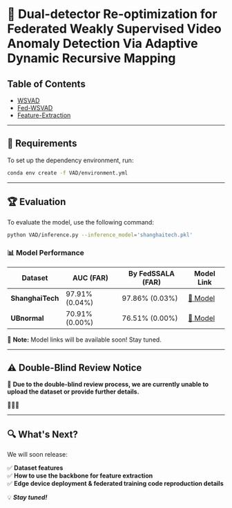 
# 🎥 Dual-detector Re-optimization for Federated Weakly Supervised Video Anomaly Detection Via Adaptive Dynamic Recursive Mapping  

## Table of Contents
- [WSVAD](https://github.com/rekkles2/Fed_WSVAD/edit/main/README.md)
- [Fed-WSVAD](https://github.com/rekkles2/Fed_WSVAD/blob/main/Fed_VAD/README.md)
- [Feature-Extraction](https://github.com/rekkles2/Fed_WSVAD/blob/main/Backbone/README.md)

---

## 🔧 Requirements  

To set up the dependency environment, run:  

```bash
conda env create -f VAD/environment.yml
```

---

## 🏆 Evaluation  

To evaluate the model, use the following command:  

```bash
python VAD/inference.py --inference_model='shanghaitech.pkl'
```

### 📊 Model Performance  

| Dataset       | AUC (FAR)       | By FedSSALA (FAR) | Model Link  |
|--------------|----------------|-------------------|-------------|
| **ShanghaiTech** | 97.91% (0.04%) | 97.86% (0.03%)   | [🔗 Model](https://pan.baidu.com/s/1nYz0VatkQGyuTNvbQRMdZg) |
| **UBnormal**     | 70.91% (0.00%) | 76.51% (0.00%)   | [🔗 Model](https://pan.baidu.com/s/1nYz0VatkQGyuTNvbQRMdZg) |

📌 **Note:** Model links will be available soon! Stay tuned.  

---

## ⚠️ Double-Blind Review Notice  

📢 **Due to the double-blind review process, we are currently unable to upload the dataset or provide further details.**  

🚀🚀🚀  

---

## 🔍 What's Next?  

We will soon release:  

✅ **Dataset features**  
✅ **How to use the backbone for feature extraction**  
✅ **Edge device deployment & federated training code reproduction details**  

💡 ***Stay tuned!***  
```


